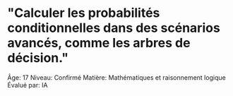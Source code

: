 # "Calculer les probabilités conditionnelles dans des scénarios avancés, comme les arbres de décision."

Âge: 17
Niveau: Confirmé
Matière: Mathématiques et raisonnement logique
Évalué par: IA